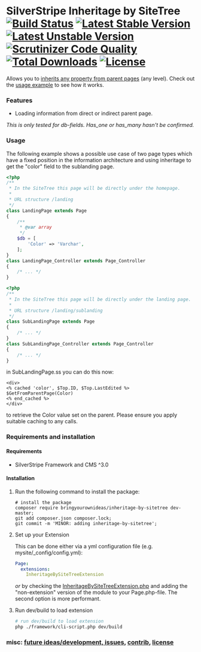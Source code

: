 # SilverStripe Inheritage by SiteTree <br />[![Build Status](https://api.travis-ci.org/bringyourownideas/inheritage-by-sitetree.svg?branch=master)](https://travis-ci.org/bringyourownideas/inheritage-by-sitetree) [![Latest Stable Version](https://poser.pugx.org/bringyourownideas/inheritage-by-sitetree/version.svg)](https://github.com/bringyourownideas/inheritage-by-sitetree/releases) [![Latest Unstable Version](https://poser.pugx.org/bringyourownideas/inheritage-by-sitetree/v/unstable.svg)](https://packagist.org/packages/bringyourownideas/inheritage-by-sitetree) [![Scrutinizer Code Quality](https://scrutinizer-ci.com/g/bringyourownideas/inheritage-by-sitetree/badges/quality-score.png?b=master)](https://scrutinizer-ci.com/g/bringyourownideas/inheritage-by-sitetree/?branch=master) [![Total Downloads](https://poser.pugx.org/bringyourownideas/inheritage-by-sitetree/downloads.svg)](https://packagist.org/packages/bringyourownideas/inheritage-by-sitetree) [![License](https://poser.pugx.org/bringyourownideas/inheritage-by-sitetree/license.svg)](https://github.com/bringyourownideas/inheritage-by-sitetree/blob/master/license.md)

Allows you to [inherits any property from parent pages](https://github.com/bringyourownideas/inheritage-by-sitetree) (any level). Check out the [usage example](https://github.com/bringyourownideas/inheritage-by-sitetree#usage) to see how it works.

### Features

* Loading information from direct or indirect parent page.

*This is only tested for db-fields. Has_one or has_many hasn't be confirmed.*


### Usage

The following example shows a possible use case of two page types which have a fixed position in the information architecture and using inheritage to get the "color" field to the sublanding page.

```php
<?php
/**
 * In the SiteTree this page will be directly under the homepage.
 *
 * URL structure /landing
 */
class LandingPage extends Page
{
    /**
     * @var array
     */
    $db = [
        'Color' => 'Varchar',
    ];
}
class LandingPage_Controller extends Page_Controller
{
    /* ... */
}
```

```php
<?php
/**
 * In the SiteTree this page will be directly under the landing page.
 *
 * URL structure /landing/sublanding
 */
class SubLandingPage extends Page
{
    /* ... */
}
class SubLandingPage_Controller extends Page_Controller
{
    /* ... */
}
```

in SubLandingPage.ss you can do this now:

```
<div>
<% cached 'color', $Top.ID, $Top.LastEdited %>
$GetFromParentPage(Color)
<% end_cached %>
</div>
```

to retrieve the Color value set on the parent. Please ensure you apply suitable caching to any calls.

### Requirements and installation

#### Requirements

* SilverStripe Framework and CMS ^3.0

#### Installation

1. Run the following command to install the package:

    ```
    # install the package
    composer require bringyourownideas/inheritage-by-sitetree dev-master;
    git add composer.json composer.lock;
    git commit -m 'MINOR: adding inheritage-by-sitetree';
    ```

2. Set up your Extension

    This can be done either via a yml configuration file (e.g. mysite/_config/config.yml):

    ```yaml
    Page:
      extensions:
        InheritageBySiteTreeExtension
    ```

    *or* by checking the [InheritageBySiteTreeExtension.php](https://github.com/bringyourownideas/inheritage-by-sitetree/blob/master/code/extensions/InheritageBySiteTreeExtension.php) and adding the "non-extension" version of the module to your Page.php-file. The second option is more performant.

3. Run dev/build to load extension

    ```bash
    # run dev/build to load extension
    php ./framework/cli-script.php dev/build
    ```

### misc: [future ideas/development, issues](https://github.com/bringyourownideas/inheritage-by-sitetree/issues), [contrib](https://github.com/bringyourownideas/inheritage-by-sitetree/blob/master/CONTRIBUTING.md), [license](https://github.com/bringyourownideas/inheritage-by-sitetree/blob/master/license.md)
